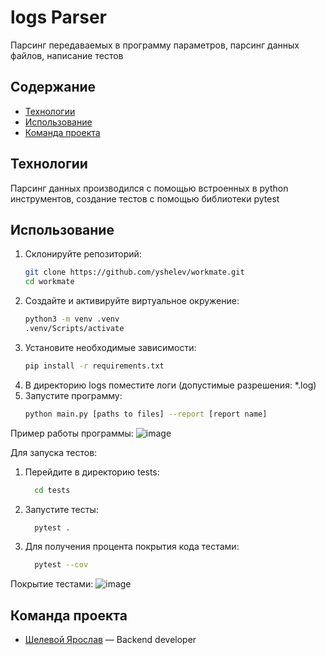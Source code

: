 # logs Parser
Парсинг передаваемых в программу параметров, парсинг данных файлов, написание тестов

## Содержание
- [Технологии](#технологии)
- [Использование](#использование)
- [Команда проекта](#команда-проекта)


## Технологии
Парсинг данных производился с помощью встроенных в python инструментов, создание тестов с помощью библиотеки pytest

## Использование
1. Склонируйте репозиторий:
   ```sh
   git clone https://github.com/yshelev/workmate.git
   cd workmate
   ```
2. Создайте и активируйте виртуальное окружение: 
   ```sh
   python3 -m venv .venv
   .venv/Scripts/activate
   ```
3. Установите необходимые зависимости:  	
   ```sh
   pip install -r requirements.txt
   ```
4. В директорию logs поместите логи (допустимые разрешения: *.log)
5. Запустите программу:
   ```sh
   python main.py [paths to files] --report [report name] 
   ```
Пример работы программы:
![image](https://github.com/user-attachments/assets/2a5917ef-321f-4747-82be-7bb69c74d38e)

Для запуска тестов: 
1. Перейдите в директорию tests:
   ```sh
     cd tests
   ```
2. Запустите тесты:
   ```sh
     pytest .
   ```
3. Для получения процента покрытия кода тестами:
   ```sh
     pytest --cov
   ```
Покрытие тестами: 
![image](https://github.com/user-attachments/assets/4b501d37-c172-49ed-ae65-d8ea28831472)


## Команда проекта

- [Шелевой Ярослав](https://github.com/yshelev) — Backend developer
